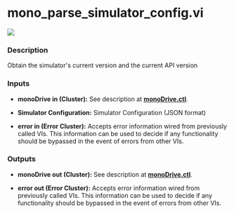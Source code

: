 # mono_parse_simulator_config.vi

<p class="img_container">
<img class="lg_img" src="../mono_parse_simulator_config.png"/>
</p>

### Description
Obtain the  simulator's current version and  the current API version
 

### Inputs

- **monoDrive in (Cluster):** See description at [**monoDrive.ctl**](../structures/monoDrive.md). 


- **Simulator Configuration:** Simulator Configuration (JSON format)

- **error in (Error Cluster):** Accepts error information wired from previously called VIs. This information can be used to decide if any functionality should be bypassed in the event of errors from other VIs. 

### Outputs

- **monoDrive out (Cluster):** See description at [**monoDrive.ctl**](../structures/monoDrive.md). 


- **error out (Error Cluster):** Accepts error information wired from previously called VIs. This information can be used to decide if any functionality should be bypassed in the event of errors from other VIs. 

<p>&nbsp;</p>
